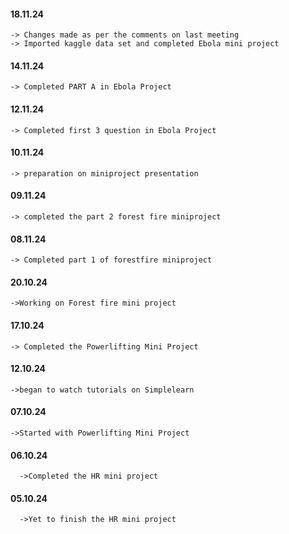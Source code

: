 #### 18.11.24
    -> Changes made as per the comments on last meeting
    -> Imported kaggle data set and completed Ebola mini project
#### 14.11.24
    -> Completed PART A in Ebola Project
#### 12.11.24
    -> Completed first 3 question in Ebola Project
#### 10.11.24
    -> preparation on miniproject presentation
#### 09.11.24
    -> completed the part 2 forest fire miniproject 
#### 08.11.24
    -> Completed part 1 of forestfire miniproject
#### 20.10.24
    ->Working on Forest fire mini project
#### 17.10.24 
    -> Completed the Powerlifting Mini Project
#### 12.10.24 
    ->began to watch tutorials on Simplelearn
#### 07.10.24 
    ->Started with Powerlifting Mini Project
#### 06.10.24 
      ->Completed the HR mini project
#### 05.10.24
      ->Yet to finish the HR mini project
